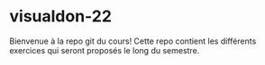 # visualdon-22
Bienvenue à la repo git du cours! Cette repo contient les différents exercices qui seront proposés le long du semestre.  
